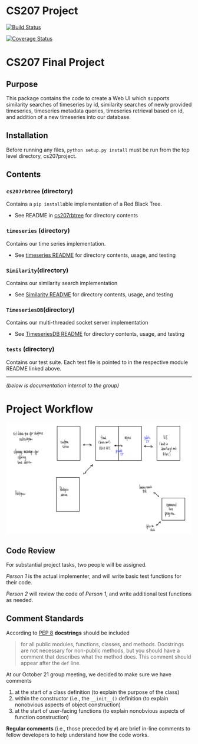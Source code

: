 # CS207 Project

[![Build Status](https://travis-ci.org/slac207/cs207project.svg?branch=master)](https://travis-ci.org/slac207/cs207project)

[![Coverage Status](https://coveralls.io/repos/github/slac207/cs207project/badge.svg?branch=master)](https://coveralls.io/github/slac207/cs207project?branch=master)

# CS207 Final Project

## Purpose
This package contains the code to create a Web UI which supports similarity searches of timeseries by id, similarity searches of newly provided timeseries, timeseries metadata queries, timeseries retrieval based on id, and addition of a new timeseries into our database. 

## Installation
Before running any files, `python setup.py install` must be run from the top level directory, cs207project.

## Contents

### `cs207rbtree` (directory) 
Contains a `pip install`able implementation of a Red Black Tree.

- See README in [cs207rbtree](https://github.com/slac207/cs207project/tree/master/cs207rbtree) for directory contents

### `timeseries` (directory) 
Contains our time series implementation.

- See [timeseries README](https://github.com/slac207/cs207project/blob/master/timeseries/README.md) for directory contents, usage, and testing

### `Similarity`(directory) 
Contains our similarity search implementation
- See [Similarity README](https://github.com/slac207/cs207project/blob/master/Similarity/README.md) for directory contents, usage, and testing

### `TimeseriesDB`(directory) 
Contains our multi-threaded socket server implementation 
- See [TimeseriesDB README](https://github.com/slac207/cs207project/blob/master/TimeseriesDB/README.md) for directory contents, usage, and testing

### `tests` (directory) 
Contains our test suite. Each test file is pointed to in the respective module README linked above.


--------
 *(below is documentation internal to the group)*

# Project Workflow

![Workflow](https://github.com/slac207/cs207project/raw/master/www/html/files/workflow.png)

## Code Review

For substantial project tasks, two people will be assigned. 

*Person 1* is the actual implementer, and will write basic test functions for their code.

*Person 2* will review the code of *Person 1*, and write additional test functions as needed. 


## Comment Standards 

According to  [PEP 8](https://www.python.org/dev/peps/pep-0008/#code-lay-out) **docstrings** should be included 
> for all public modules, functions, classes, and methods. Docstrings are not necessary for non-public methods, but you should have a comment that describes what the method does. This comment should appear after the `def` line.

At our October 21 group meeting, we decided to make sure we have comments

1. at the start of a class definition (to explain the purpose of the class) 
2. within the constructor (i.e., the `__init__()` definition (to explain nonobvious aspects of object construction)
3. at the start of user-facing functions (to explain nonobvious aspects of function construction)

**Regular comments** (i.e., those preceded by `#`) are brief in-line comments to fellow developers to help understand how the code works.
